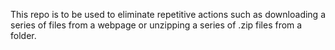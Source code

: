 This repo is to be used to eliminate repetitive actions such as downloading a series of files from a webpage or unzipping a series of .zip files from a folder.
